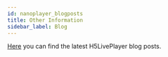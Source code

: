 ```yaml
---
id: nanoplayer_blogposts
title: Other Information
sidebar_label: Blog
---
```


[Here](https://www.nanocosmos.de/blog/?s=h5live) you can find the latest H5LivePlayer blog posts.
